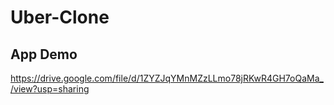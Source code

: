 # Uber-Clone
## App Demo
https://drive.google.com/file/d/1ZYZJqYMnMZzLLmo78jRKwR4GH7oQaMa_/view?usp=sharing
